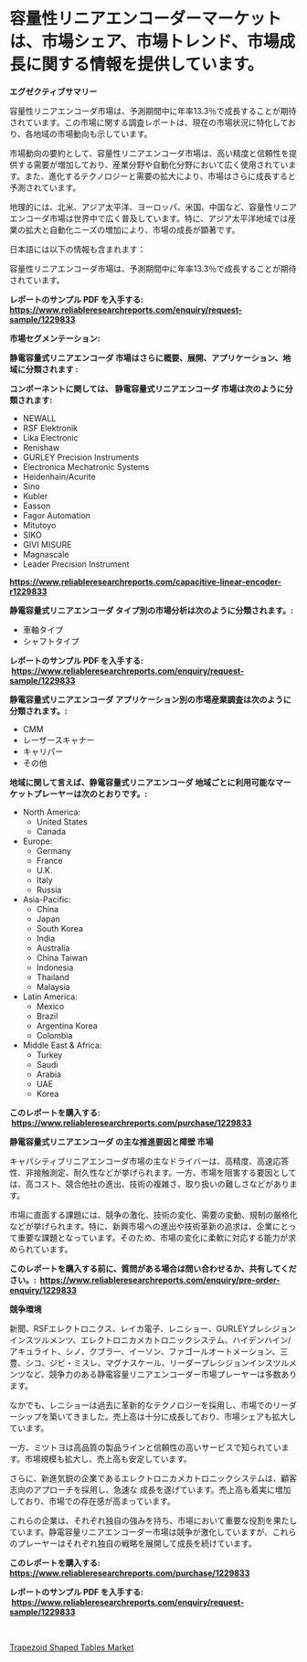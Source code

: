 <p><h1>容量性リニアエンコーダーマーケットは、市場シェア、市場トレンド、市場成長に関する情報を提供しています。</h1></p><p><strong>エグゼクティブサマリー</strong></p>
<p><p>容量性リニアエンコーダ市場は、予測期間中に年率13.3％で成長することが期待されています。この市場に関する調査レポートは、現在の市場状況に特化しており、各地域の市場動向も示しています。</p><p>市場動向の要約として、容量性リニアエンコーダ市場は、高い精度と信頼性を提供する需要が増加しており、産業分野や自動化分野において広く使用されています。また、進化するテクノロジーと需要の拡大により、市場はさらに成長すると予測されています。</p><p>地理的には、北米、アジア太平洋、ヨーロッパ、米国、中国など、容量性リニアエンコーダ市場は世界中で広く普及しています。特に、アジア太平洋地域では産業の拡大と自動化ニーズの増加により、市場の成長が顕著です。</p><p>日本語には以下の情報も含まれます：</p><p>容量性リニアエンコーダ市場は、予測期間中に年率13.3％で成長することが期待されています。</p></p>
<p><strong>レポートのサンプル PDF を入手する: <a href="https://www.reliableresearchreports.com/enquiry/request-sample/1229833">https://www.reliableresearchreports.com/enquiry/request-sample/1229833</a></strong></p>
<p><strong>市場セグメンテーション:</strong></p>
<p><strong> 静電容量式リニアエンコーダ 市場はさらに概要、展開、アプリケーション、地域に分類されます :</strong></p>
<p><strong>コンポーネントに関しては、 静電容量式リニアエンコーダ 市場は次のように分類されます: &nbsp;</strong></p>
<p><ul><li>NEWALL</li><li>RSF Elektronik</li><li>Lika Electronic</li><li>Renishaw</li><li>GURLEY Precision Instruments</li><li>Electronica Mechatronic Systems</li><li>Heidenhain/Acurite</li><li>Sino</li><li>Kubler</li><li>Easson</li><li>Fagor Automation</li><li>Mitutoyo</li><li>SIKO</li><li>GIVI MISURE</li><li>Magnascale</li><li>Leader Precision Instrument</li></ul></p>
<p><strong><a href="https://www.reliableresearchreports.com/capacitive-linear-encoder-r1229833">https://www.reliableresearchreports.com/capacitive-linear-encoder-r1229833</a></strong></p>
<p><strong> 静電容量式リニアエンコーダ タイプ別の市場分析は次のように分類されます。:</strong></p>
<p><ul><li>車軸タイプ</li><li>シャフトタイプ</li></ul></p>
<p><strong>レポートのサンプル PDF を入手する: &nbsp;<a href="https://www.reliableresearchreports.com/enquiry/request-sample/1229833">https://www.reliableresearchreports.com/enquiry/request-sample/1229833</a></strong></p>
<p><strong> 静電容量式リニアエンコーダ アプリケーション別の市場産業調査は次のように分類されます。:</strong></p>
<p><ul><li>CMM</li><li>レーザースキャナー</li><li>キャリパー</li><li>その他</li></ul></p>
<p><strong>地域に関して言えば、静電容量式リニアエンコーダ 地域ごとに利用可能なマーケットプレーヤーは次のとおりです。:</strong></p>
<p><ul>
    <li>
        North America:
        <ul>
            <li>United States</li>
            <li>Canada</li>
        </ul>
    </li>
    <li>
        Europe:
        <ul>
            <li>Germany</li>
            <li>France</li>
            <li>U.K.</li>
            <li>Italy</li>
            <li>Russia</li>
        </ul>
    </li>
    <li>
        Asia-Pacific:
        <ul>
            <li>China</li>
            <li>Japan</li>
            <li>South Korea</li>
            <li>India</li>
            <li>Australia</li>
            <li>China Taiwan</li>
            <li>Indonesia</li>
            <li>Thailand</li>
            <li>Malaysia</li>
        </ul>
    </li>
    <li>
        Latin America:
        <ul>
            <li>Mexico</li>
            <li>Brazil</li>
            <li>Argentina Korea</li>
            <li>Colombia</li>
        </ul>
    </li>
    <li>
        Middle East & Africa:
        <ul>
            <li>Turkey</li>
            <li>Saudi</li>
            <li>Arabia</li>
            <li>UAE</li>
            <li>Korea</li>
        </ul>
    </li>
    </ul></p>
<p><strong>このレポートを購入する: &nbsp;<a href="https://www.reliableresearchreports.com/purchase/1229833">https://www.reliableresearchreports.com/purchase/1229833</a></strong></p>
<p><strong>静電容量式リニアエンコーダ の主な推進要因と障壁 市場</strong></p>
<p><p>キャパシティブリニアエンコーダ市場の主なドライバーは、高精度、高速応答性、非接触測定、耐久性などが挙げられます。一方、市場を阻害する要因としては、高コスト、競合他社の進出、技術の複雑さ、取り扱いの難しさなどがあります。</p><p>市場に直面する課題には、競争の激化、技術の変化、需要の変動、規制の厳格化などが挙げられます。特に、新興市場への進出や技術革新の追求は、企業にとって重要な課題となっています。そのため、市場の変化に柔軟に対応する能力が求められています。</p></p>
<p><strong>このレポートを購入する前に、質問がある場合は問い合わせるか、共有してください。:&nbsp; <a href="https://www.reliableresearchreports.com/enquiry/pre-order-enquiry/1229833">https://www.reliableresearchreports.com/enquiry/pre-order-enquiry/1229833</a></strong></p>
<p><strong>競争環境</strong></p>
<p><p>新聞、RSFエレクトロニクス、レイカ電子、レニショー、GURLEYプレシジョンインスツルメンツ、エレクトロニカメカトロニックシステム、ハイデンハイン/アキュライト、シノ、クブラー、イーソン、ファゴールオートメーション、三豊、シコ、ジビ・ミスレ、マグナスケール、リーダープレシジョンインスツルメンツなど、競争力のある静電容量リニアエンコーダー市場プレーヤーは多数あります。</p><p>なかでも、レニショーは過去に革新的なテクノロジーを採用し、市場でのリーダーシップを築いてきました。売上高は十分に成長しており、市場シェアも拡大しています。</p><p>一方、ミツトヨは高品質の製品ラインと信頼性の高いサービスで知られています。市場規模も拡大し、売上高も安定しています。</p><p>さらに、新進気鋭の企業であるエレクトロニカメカトロニックシステムは、顧客志向のアプローチを採用し、急速な 成長を遂げています。売上高も着実に増加しており、市場での存在感が高まっています。</p><p>これらの企業は、それぞれ独自の強みを持ち、市場において重要な役割を果たしています。静電容量リニアエンコーダー市場は競争が激化していますが、これらのプレーヤーはそれぞれ独自の戦略を展開して成長を続けています。</p></p>
<p><strong>このレポートを購入する: &nbsp; <a href="https://www.reliableresearchreports.com/purchase/1229833">https://www.reliableresearchreports.com/purchase/1229833</a></strong></p>
<p><strong>レポートのサンプル PDF を入手する: &nbsp;<a href="https://www.reliableresearchreports.com/enquiry/request-sample/1229833">https://www.reliableresearchreports.com/enquiry/request-sample/1229833</a></strong><strong></strong></p>
<p>&nbsp;</p>
<p><p><a href="https://mire-aunt-385.notion.site/Trapezoid-Shaped-Tables-Market-Focuses-on-Market-Share-Size-and-Projected-Forecast-Till-2031-cd151e2829934ff4843e5738b55c08d2">Trapezoid Shaped Tables Market</a></p></p>